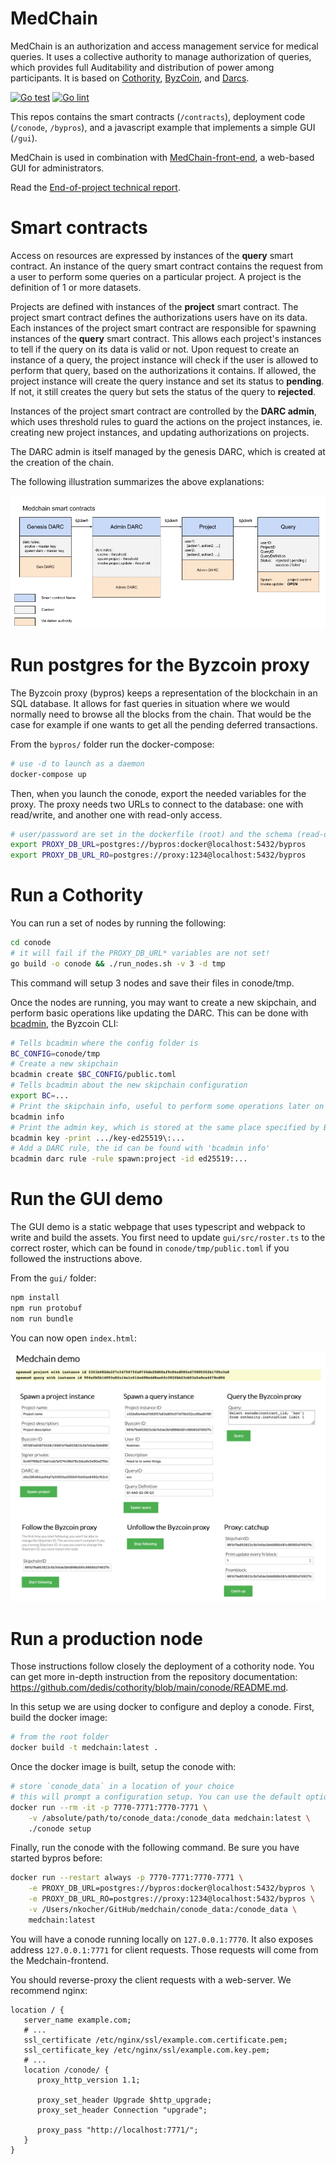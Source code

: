 # MedChain

MedChain is an authorization and access management service for medical queries.
It uses a collective authority to manage authorization of queries, which
provides full Auditability and distribution of power among participants. It is
based on [Cothority](https://github.com/dedis/cothority/blob/master/README.md),
[ByzCoin](https://github.com/dedis/cothority/blob/master/byzcoin/README.md), and
[Darcs](https://github.com/dedis/cothority/blob/master/darc/README.md).

[![Go test](https://github.com/ldsec/medchain/actions/workflows/go_test.yml/badge.svg)](https://github.com/ldsec/medchain/actions/workflows/go_test.yml)
[![Go lint](https://github.com/ldsec/medchain/actions/workflows/go_lint.yml/badge.svg)](https://github.com/ldsec/medchain/actions/workflows/go_lint.yml)

This repos contains the smart contracts (`/contracts`), deployment code
(`/conode`, `/bypros`), and a javascript example that implements a simple GUI
(`/gui`).

MedChain is used in combination with
[MedChain-front-end](https://github.com/dedis/medchain-frontend), a web-based
GUI for administrators.

Read the [End-of-project technical
report](https://github.com/dedis/medchain/releases/download/v1.0/MedChain.Technical.report.pdf).

# Smart contracts

Access on resources are expressed by instances of the **query** smart contract.
An instance of the query smart contract contains the request from a user to
perform some queries on a particular project. A project is the definition of 1
or more datasets.

Projects are defined with instances of the **project** smart contract. The
project smart contract defines the authorizations users have on its data. Each
instances of the project smart contract are responsible for spawning instances
of the **query** smart contract. This allows each project's instances to tell if
the query on its data is valid or not. Upon request to create an instance of a
query, the project instance will check if the user is allowed to perform that
query, based on the authorizations it contains. If allowed, the project instance
will create the query instance and set its status to **pending**. If not, it
still creates the query but sets the status of the query to **rejected**.

Instances of the project smart contract are controlled by the **DARC admin**,
which uses threshold rules to guard the actions on the project instances, ie.
creating new project instances, and updating authorizations on projects.

The DARC admin is itself managed by the genesis DARC, which is created at the
creation of the chain.

The following illustration summarizes the above explanations:

![contracts](contracts/smart_contracts.png)

# Run postgres for the Byzcoin proxy

The Byzcoin proxy (bypros) keeps a representation of the blockchain in an SQL
database. It allows for fast queries in situation where we would normally need
to browse all the blocks from the chain. That would be the case for example if
one wants to get all the pending deferred transactions.

From the `bypros/` folder run the docker-compose:

```sh
# use -d to launch as a daemon
docker-compose up
```

Then, when you launch the conode, export the needed variables for the proxy. The
proxy needs two URLs to connect to the database: one with read/write, and
another one with read-only access.

```sh
# user/password are set in the dockerfile (root) and the schema (read-only user).
export PROXY_DB_URL=postgres://bypros:docker@localhost:5432/bypros
export PROXY_DB_URL_RO=postgres://proxy:1234@localhost:5432/bypros
```

# Run a Cothority

You can run a set of nodes by running the following:

```sh
cd conode
# it will fail if the PROXY_DB_URL* variables are not set!
go build -o conode && ./run_nodes.sh -v 3 -d tmp
```

This command will setup 3 nodes and save their files in conode/tmp.

Once the nodes are running, you may want to create a new skipchain, and perform
basic operations like updating the DARC. This can be done with
[bcadmin](https://github.com/dedis/cothority/tree/master/byzcoin/bcadmin), the
Byzcoin CLI:

```sh
# Tells bcadmin where the config folder is
BC_CONFIG=conode/tmp 
# Create a new skipchain
bcadmin create $BC_CONFIG/public.toml
# Tells bcadmin about the new skipchain configuration
export BC=...
# Print the skipchain info, useful to perform some operations later on
bcadmin info
# Print the admin key, which is stored at the same place specified by BC
bcadmin key -print .../key-ed25519\:...
# Add a DARC rule, the id can be found with 'bcadmin info'
bcadmin darc rule -rule spawn:project -id ed25519:...
```

# Run the GUI demo

The GUI demo is a static webpage that uses typescript and webpack to write and
build the assets. You first need to update `gui/src/roster.ts` to the correct
roster, which can be found in `conode/tmp/public.toml` if you followed the
instructions above.

From the `gui/` folder:

```sh
npm install
npm run protobuf
nom run bundle
```

You can now open `index.html`:

![demo](gui/gui.png)

# Run a production node

Those instructions follow closely the deployment of a cothority node. You can
get more in-depth instruction from the repository documentation:
https://github.com/dedis/cothority/blob/main/conode/README.md.

In this setup we are using docker to configure and deploy a conode. First, build
the docker image:

```sh
# from the root folder
docker build -t medchain:latest .
```

Once the docker image is built, setup the conode with:

```sh
# store `conode_data` in a location of your choice
# this will prompt a configuration setup. You can use the default options.
docker run --rm -it -p 7770-7771:7770-7771 \
    -v /absolute/path/to/conode_data:/conode_data medchain:latest \
    ./conode setup
```

Finally, run the conode with the following command. Be sure you have started
bypros before:

```sh
docker run --restart always -p 7770-7771:7770-7771 \
    -e PROXY_DB_URL=postgres://bypros:docker@localhost:5432/bypros \
    -e PROXY_DB_URL_RO=postgres://proxy:1234@localhost:5432/bypros \
    -v /Users/nkocher/GitHub/medchain/conode_data:/conode_data \
    medchain:latest
```

You will have a conode running locally on `127.0.0.1:7770`. It also exposes
address `127.0.0.1:7771` for client requests. Those requests will come from the
Medchain-frontend.

You should reverse-proxy the client requests with a web-server. We recommend
nginx:

```
location / {
   server_name example.com;
   # ...
   ssl_certificate /etc/nginx/ssl/example.com.certificate.pem;
   ssl_certificate_key /etc/nginx/ssl/example.com.key.pem;
   # ...
   location /conode/ {
      proxy_http_version 1.1;

      proxy_set_header Upgrade $http_upgrade;
      proxy_set_header Connection "upgrade";

      proxy_pass "http://localhost:7771/";
   }
}
```